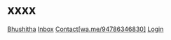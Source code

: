 # xxxx

<div class="button-group minor-group">
    <a href="#" class="button primary">Bhushitha</a>
    <a href="#" class="button">Inbox</a>
    <a href="#" class="button">Contact[wa.me/94786346830]</a>
    <a href="#" class="button">Login</a>
</div>
